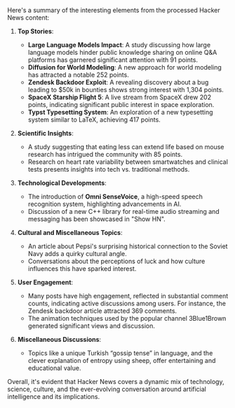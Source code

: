 Here's a summary of the interesting elements from the processed Hacker News content:

1. **Top Stories**:
   - **Large Language Models Impact**: A study discussing how large language models hinder public knowledge sharing on online Q&A platforms has garnered significant attention with 91 points.
   - **Diffusion for World Modeling**: A new approach for world modeling has attracted a notable 252 points.
   - **Zendesk Backdoor Exploit**: A revealing discovery about a bug leading to $50k in bounties shows strong interest with 1,304 points.
   - **SpaceX Starship Flight 5**: A live stream from SpaceX drew 202 points, indicating significant public interest in space exploration.
   - **Typst Typesetting System**: An exploration of a new typesetting system similar to LaTeX, achieving 417 points.

2. **Scientific Insights**:
   - A study suggesting that eating less can extend life based on mouse research has intrigued the community with 85 points.
   - Research on heart rate variability between smartwatches and clinical tests presents insights into tech vs. traditional methods.

3. **Technological Developments**:
   - The introduction of **Omni SenseVoice**, a high-speed speech recognition system, highlighting advancements in AI.
   - Discussion of a new C++ library for real-time audio streaming and messaging has been showcased in "Show HN".

4. **Cultural and Miscellaneous Topics**:
   - An article about Pepsi's surprising historical connection to the Soviet Navy adds a quirky cultural angle.
   - Conversations about the perceptions of luck and how culture influences this have sparked interest.

5. **User Engagement**: 
   - Many posts have high engagement, reflected in substantial comment counts, indicating active discussions among users. For instance, the Zendesk backdoor article attracted 369 comments.
   - The animation techniques used by the popular channel 3Blue1Brown generated significant views and discussion.

6. **Miscellaneous Discussions**:
   - Topics like a unique Turkish “gossip tense” in language, and the clever explanation of entropy using sheep, offer entertaining and educational value.

Overall, it's evident that Hacker News covers a dynamic mix of technology, science, culture, and the ever-evolving conversation around artificial intelligence and its implications.